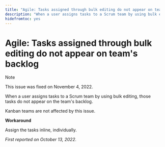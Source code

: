 ```yaml
---
title: "Agile: Tasks assigned through bulk editing do not appear on team's backlog"
description: "When a user assigns tasks to a Scrum team by using bulk editing, those tasks do not appear on the team's backlog."
hidefromtoc: yes
---
```


# Agile: Tasks assigned through bulk editing do not appear on team's backlog

>[!NOTE]
>
>This issue was fixed on November 4, 2022.

When a user assigns tasks to a Scrum team by using bulk editing, those tasks do not appear on the team's backlog.

Kanban teams are not affected by this issue.

**Workaround**

Assign the tasks inline, individually.

_First reported on October 13, 2022._

